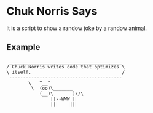 # Chuk Norris Says

It is a script to show a randow joke by a randow animal.

## Example

```
 _________________________________________
/ Chuck Norris writes code that optimizes \
\ itself.                                 /
 -----------------------------------------
        \   ^__^
         \  (oo)\_______
            (__)\       )\/\
                ||--WWW |
                ||     ||

```
